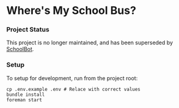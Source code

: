# Where's My School Bus?

### Project Status

This project is no longer maintained, and has been superseded by [SchoolBot](https://github.com/Vermonster.schoolbot).

### Setup

To setup for development, run from the project root:

```
cp .env.example .env # Relace with correct values
bundle install
foreman start
```
